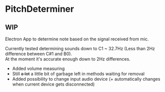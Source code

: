 # PitchDeterminer
## **WIP**
Electron App to determine note based on the signal received from mic.  
  
Currently tested determining sounds down to C1 ~ 32.7Hz (Less than 2Hz difference between C#1 and B0).  
At the moment it's accurate enough down to 2Hz differences.  
  
- Added volume measuring  
- Still ~~a lot~~ a little bit of garbage left in methods waiting for removal
- Added possibility to change input audio device (+ automatically changes when current device gets disconnected)
